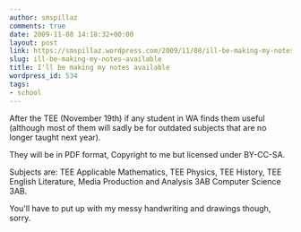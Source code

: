 ```yaml
---
author: smspillaz
comments: true
date: 2009-11-08 14:18:32+00:00
layout: post
link: https://smspillaz.wordpress.com/2009/11/08/ill-be-making-my-notes-available/
slug: ill-be-making-my-notes-available
title: I'll be making my notes available
wordpress_id: 534
tags:
- school
---
```


After the TEE (November 19th) if any student in WA finds them useful (although most of them will sadly be for outdated subjects that are no longer taught next year).

They will be in PDF format, Copyright to me but licensed under BY-CC-SA.

Subjects are:
TEE Applicable Mathematics,
TEE Physics,
TEE History,
TEE English Literature,
Media Production and Analysis 3AB
Computer Science 3AB.

You'll have to put up with my messy handwriting and drawings though, sorry.
